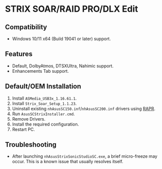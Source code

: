 # STRIX SOAR/RAID PRO/DLX Edit
## Compatibility
- Windows 10/11 x64 (Build 19041 or later) support.
## Features
- Default, DolbyAtmos, DTSXUltra, Nahimic support.
- Enhancements Tab support.
## Default/OEM Installation
1. Install `ASMedia_USB3x_1.16.61.1`.
2. Install `Strix_Soar_Setup_1.1.23`.
3. Uninstall existing `nhAsusSC150.inf`/`nhAsusSC200.inf` drivers using [RAPR][DriverStoreExplorer].
4. Run `AsusSCStrixInstaller.cmd`.
5. Remove Drivers.
6. Install the required configuration.
7. Restart PC.
## Troubleshooting
   - After launching `nhAsusStrixSonicStudioSC.exe`, a brief micro-freeze may occur. This is a known issue that usually resolves itself.

[DriverStoreExplorer]: https://github.com/lostindark/DriverStoreExplorer

